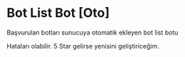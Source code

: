 # Bot List Bot [Oto]
Başvurulan botları sunucuya otomatik ekleyen bot list botu 

Hataları olabilir. 5 Star gelirse yenisini geliştiriceğim.
